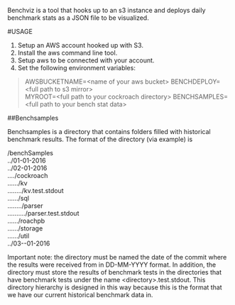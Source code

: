 Benchviz is a tool that hooks up to an s3 instance and deploys daily benchmark stats as a JSON file to be visualized.

#USAGE

1. Setup an AWS account hooked up with S3.
2. Install the aws command line tool.
3. Setup aws to be connected with your account.
4. Set the following environment variables:

>AWSBUCKETNAME=\<name of your aws bucket\>
>BENCHDEPLOY=\<full path to s3 mirror\><br/>
>MYROOT=\<full path to your cockroach directory\> 
>BENCHSAMPLES=\<full path to your bench stat data\>
>
        
##Benchsamples

Benchsamples is a directory that contains folders filled with historical benchmark results. The format of the directory (via example) is

/benchSamples<br/>
../01-01-2016<br/>
../02-01-2016<br/>
..../cockroach<br/>
....../kv<br/>
......../kv.test.stdout<br/>
....../sql<br/>
......../parser<br/>
........../parser.test.stdout<br/>
....../roachpb<br/>
....../storage<br/>
....../util<br/>
../03--01-2016<br/>

Important note: the directory must be named the date of the commit where the results were received from in DD-MM-YYYY format. In addition, the directory must store the results of benchmark tests in the directories that have benchmark tests under the name \<directory\>.test.stdout. This directory hierarchy is designed in this way because this is the format that we have our current historical benchmark data in. 